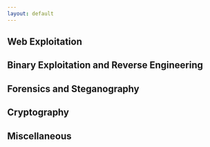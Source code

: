 ```yaml
---
layout: default
---
```


## Web Exploitation

## Binary Exploitation and Reverse Engineering

## Forensics and Steganography

## Cryptography

## Miscellaneous
